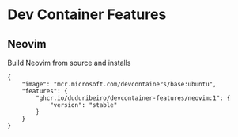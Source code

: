 # Dev Container Features

## Neovim

Build Neovim from source and installs

```jsonc
{
    "image": "mcr.microsoft.com/devcontainers/base:ubuntu",
    "features": {
        "ghcr.io/duduribeiro/devcontainer-features/neovim:1": {
            "version": "stable"
        }
    }
}
```